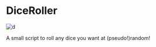 # DiceRoller

![d](https://user-images.githubusercontent.com/63334436/120082124-07889e80-c076-11eb-8a33-d3f0c6a4fb0f.gif)


A small script to roll any dice you want at (pseudo!)random!
